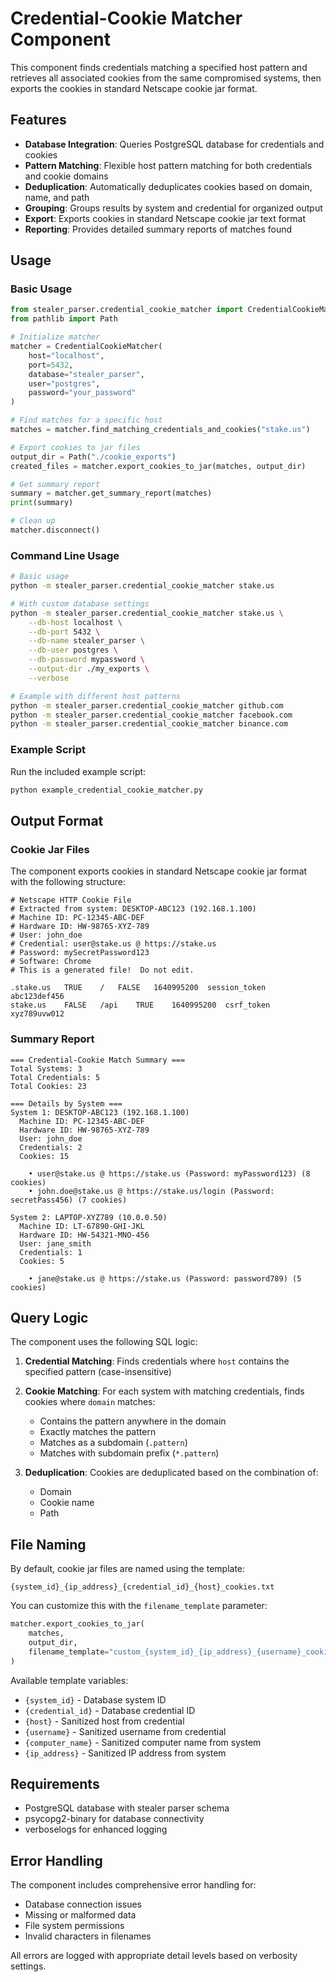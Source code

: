 # Credential-Cookie Matcher Component

This component finds credentials matching a specified host pattern and retrieves all associated cookies from the same compromised systems, then exports the cookies in standard Netscape cookie jar format.

## Features

- **Database Integration**: Queries PostgreSQL database for credentials and cookies
- **Pattern Matching**: Flexible host pattern matching for both credentials and cookie domains
- **Deduplication**: Automatically deduplicates cookies based on domain, name, and path
- **Grouping**: Groups results by system and credential for organized output
- **Export**: Exports cookies in standard Netscape cookie jar text format
- **Reporting**: Provides detailed summary reports of matches found

## Usage

### Basic Usage

```python
from stealer_parser.credential_cookie_matcher import CredentialCookieMatcher
from pathlib import Path

# Initialize matcher
matcher = CredentialCookieMatcher(
    host="localhost",
    port=5432,
    database="stealer_parser",
    user="postgres",
    password="your_password"
)

# Find matches for a specific host
matches = matcher.find_matching_credentials_and_cookies("stake.us")

# Export cookies to jar files
output_dir = Path("./cookie_exports")
created_files = matcher.export_cookies_to_jar(matches, output_dir)

# Get summary report
summary = matcher.get_summary_report(matches)
print(summary)

# Clean up
matcher.disconnect()
```

### Command Line Usage

```bash
# Basic usage
python -m stealer_parser.credential_cookie_matcher stake.us

# With custom database settings
python -m stealer_parser.credential_cookie_matcher stake.us \
    --db-host localhost \
    --db-port 5432 \
    --db-name stealer_parser \
    --db-user postgres \
    --db-password mypassword \
    --output-dir ./my_exports \
    --verbose

# Example with different host patterns
python -m stealer_parser.credential_cookie_matcher github.com
python -m stealer_parser.credential_cookie_matcher facebook.com
python -m stealer_parser.credential_cookie_matcher binance.com
```

### Example Script

Run the included example script:

```bash
python example_credential_cookie_matcher.py
```

## Output Format

### Cookie Jar Files

The component exports cookies in standard Netscape cookie jar format with the following structure:

```
# Netscape HTTP Cookie File
# Extracted from system: DESKTOP-ABC123 (192.168.1.100)
# Machine ID: PC-12345-ABC-DEF
# Hardware ID: HW-98765-XYZ-789
# User: john_doe
# Credential: user@stake.us @ https://stake.us
# Password: mySecretPassword123
# Software: Chrome
# This is a generated file!  Do not edit.

.stake.us	TRUE	/	FALSE	1640995200	session_token	abc123def456
stake.us	FALSE	/api	TRUE	1640995200	csrf_token	xyz789uvw012
```

### Summary Report

```
=== Credential-Cookie Match Summary ===
Total Systems: 3
Total Credentials: 5
Total Cookies: 23

=== Details by System ===
System 1: DESKTOP-ABC123 (192.168.1.100)
  Machine ID: PC-12345-ABC-DEF
  Hardware ID: HW-98765-XYZ-789
  User: john_doe
  Credentials: 2
  Cookies: 15

    • user@stake.us @ https://stake.us (Password: myPassword123) (8 cookies)
    • john.doe@stake.us @ https://stake.us/login (Password: secretPass456) (7 cookies)

System 2: LAPTOP-XYZ789 (10.0.0.50)
  Machine ID: LT-67890-GHI-JKL
  Hardware ID: HW-54321-MNO-456
  User: jane_smith
  Credentials: 1
  Cookies: 5

    • jane@stake.us @ https://stake.us (Password: password789) (5 cookies)
```

## Query Logic

The component uses the following SQL logic:

1. **Credential Matching**: Finds credentials where `host` contains the specified pattern (case-insensitive)
2. **Cookie Matching**: For each system with matching credentials, finds cookies where `domain` matches:
   - Contains the pattern anywhere in the domain
   - Exactly matches the pattern
   - Matches as a subdomain (`.pattern`)
   - Matches with subdomain prefix (`*.pattern`)

3. **Deduplication**: Cookies are deduplicated based on the combination of:
   - Domain
   - Cookie name  
   - Path

## File Naming

By default, cookie jar files are named using the template:
```
{system_id}_{ip_address}_{credential_id}_{host}_cookies.txt
```

You can customize this with the `filename_template` parameter:

```python
matcher.export_cookies_to_jar(
    matches, 
    output_dir,
    filename_template="custom_{system_id}_{ip_address}_{username}_cookies.txt"
)
```

Available template variables:
- `{system_id}` - Database system ID
- `{credential_id}` - Database credential ID  
- `{host}` - Sanitized host from credential
- `{username}` - Sanitized username from credential
- `{computer_name}` - Sanitized computer name from system
- `{ip_address}` - Sanitized IP address from system

## Requirements

- PostgreSQL database with stealer parser schema
- psycopg2-binary for database connectivity
- verboselogs for enhanced logging

## Error Handling

The component includes comprehensive error handling for:
- Database connection issues
- Missing or malformed data
- File system permissions
- Invalid characters in filenames

All errors are logged with appropriate detail levels based on verbosity settings.